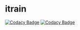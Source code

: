 # itrain

[![Codacy Badge](https://api.codacy.com/project/badge/Grade/a22989c2ddca4d42a7c237487e365d35)](https://app.codacy.com/manual/danilofnmoreira/itrain?utm_source=github.com&utm_medium=referral&utm_content=danilofnmoreira/itrain&utm_campaign=Badge_Grade_Settings)
[![Codacy Badge](https://app.codacy.com/project/badge/Coverage/4041d9853c6e4aca845d922806f31a62)](https://www.codacy.com/manual/danilofnmoreira/itrain?utm_source=github.com&utm_medium=referral&utm_content=danilofnmoreira/itrain&utm_campaign=Badge_Coverage)
